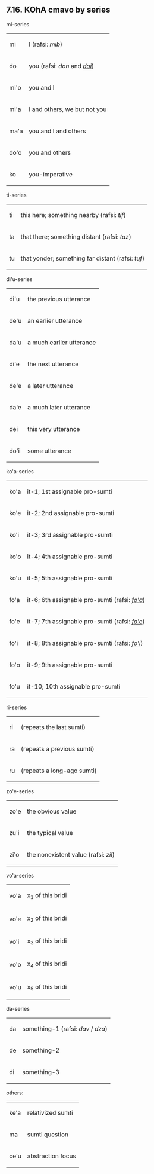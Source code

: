<a id="section-koha-summary"></a>7.16. <a id="c7s16"></a>KOhA cmavo by series
-----------------------------------------------------------------------------

mi-series

<table class="cmavo-list"><colgroup></colgroup><tbody><tr class="cmavo-entry"><td class="cmavo"><p class="cmavo">mi</p></td><td class="description"><p class="description">I (rafsi: <span xml:lang="jbo" class="foreignphrase" lang="jbo"><em xml:lang="jbo" class="foreignphrase" lang="jbo">mib</em></span>)</p></td></tr><tr class="cmavo-entry"><td class="cmavo"><p class="cmavo">do</p></td><td class="description"><p class="description">you (rafsi: <span xml:lang="jbo" class="foreignphrase" lang="jbo"><em xml:lang="jbo" class="foreignphrase" lang="jbo">don</em></span> and <span xml:lang="jbo" class="foreignphrase" lang="jbo"><em xml:lang="jbo" class="foreignphrase" lang="jbo"><a id="id-1.8.18.3.3.2.1.2.1" class="indexterm"></a><a class="glossterm" href="go01.html#valsi-doi"><em class="glossterm">doi</em></a></em></span>)</p></td></tr><tr class="cmavo-entry"><td class="cmavo"><p class="cmavo">mi'o</p></td><td class="description"><p class="description">you and I</p></td></tr><tr class="cmavo-entry"><td class="cmavo"><p class="cmavo">mi'a</p></td><td class="description"><p class="description">I and others, we but not you</p></td></tr><tr class="cmavo-entry"><td class="cmavo"><p class="cmavo">ma'a</p></td><td class="description"><p class="description">you and I and others</p></td></tr><tr class="cmavo-entry"><td class="cmavo"><p class="cmavo">do'o</p></td><td class="description"><p class="description">you and others</p></td></tr><tr class="cmavo-entry"><td class="cmavo"><p class="cmavo">ko</p></td><td class="description"><p class="description">you-imperative</p></td></tr></tbody></table>

ti-series

<table class="cmavo-list"><colgroup></colgroup><tbody><tr class="cmavo-entry"><td class="cmavo"><p class="cmavo">ti</p></td><td class="description"><p class="description">this here; something nearby (rafsi: <span xml:lang="jbo" class="foreignphrase" lang="jbo"><em xml:lang="jbo" class="foreignphrase" lang="jbo">tif</em></span>)</p></td></tr><tr class="cmavo-entry"><td class="cmavo"><p class="cmavo">ta</p></td><td class="description"><p class="description">that there; something distant (rafsi: <span xml:lang="jbo" class="foreignphrase" lang="jbo"><em xml:lang="jbo" class="foreignphrase" lang="jbo">taz</em></span>)</p></td></tr><tr class="cmavo-entry"><td class="cmavo"><p class="cmavo">tu</p></td><td class="description"><p class="description">that yonder; something far distant (rafsi: <span xml:lang="jbo" class="foreignphrase" lang="jbo"><em xml:lang="jbo" class="foreignphrase" lang="jbo">tuf</em></span>)</p></td></tr></tbody></table>

di'u-series

<table class="cmavo-list"><colgroup></colgroup><tbody><tr class="cmavo-entry"><td class="cmavo"><p class="cmavo">di'u</p></td><td class="description"><p class="description">the previous utterance</p></td></tr><tr class="cmavo-entry"><td class="cmavo"><p class="cmavo">de'u</p></td><td class="description"><p class="description">an earlier utterance</p></td></tr><tr class="cmavo-entry"><td class="cmavo"><p class="cmavo">da'u</p></td><td class="description"><p class="description">a much earlier utterance</p></td></tr><tr class="cmavo-entry"><td class="cmavo"><p class="cmavo">di'e</p></td><td class="description"><p class="description">the next utterance</p></td></tr><tr class="cmavo-entry"><td class="cmavo"><p class="cmavo">de'e</p></td><td class="description"><p class="description">a later utterance</p></td></tr><tr class="cmavo-entry"><td class="cmavo"><p class="cmavo">da'e</p></td><td class="description"><p class="description">a much later utterance</p></td></tr><tr class="cmavo-entry"><td class="cmavo"><p class="cmavo">dei</p></td><td class="description"><p class="description">this very utterance</p></td></tr><tr class="cmavo-entry"><td class="cmavo"><p class="cmavo">do'i</p></td><td class="description"><p class="description">some utterance</p></td></tr></tbody></table>

ko'a-series

<table class="cmavo-list"><colgroup></colgroup><tbody><tr class="cmavo-entry"><td class="cmavo"><p class="cmavo">ko'a</p></td><td class="description"><p class="description">it-1; 1st assignable pro-sumti</p></td></tr><tr class="cmavo-entry"><td class="cmavo"><p class="cmavo">ko'e</p></td><td class="description"><p class="description">it-2; 2nd assignable pro-sumti</p></td></tr><tr class="cmavo-entry"><td class="cmavo"><p class="cmavo">ko'i</p></td><td class="description"><p class="description">it-3; 3rd assignable pro-sumti</p></td></tr><tr class="cmavo-entry"><td class="cmavo"><p class="cmavo">ko'o</p></td><td class="description"><p class="description">it-4; 4th assignable pro-sumti</p></td></tr><tr class="cmavo-entry"><td class="cmavo"><p class="cmavo">ko'u</p></td><td class="description"><p class="description">it-5; 5th assignable pro-sumti</p></td></tr><tr class="cmavo-entry"><td class="cmavo"><p class="cmavo">fo'a</p></td><td class="description"><p class="description">it-6; 6th assignable pro-sumti (rafsi: <span xml:lang="jbo" class="foreignphrase" lang="jbo"><em xml:lang="jbo" class="foreignphrase" lang="jbo"><a id="id-1.8.18.9.7.2.1.1.1" class="indexterm"></a><a class="glossterm" href="go01.html#valsi-foha"><em class="glossterm">fo'a</em></a></em></span>)</p></td></tr><tr class="cmavo-entry"><td class="cmavo"><p class="cmavo">fo'e</p></td><td class="description"><p class="description">it-7; 7th assignable pro-sumti (rafsi: <span xml:lang="jbo" class="foreignphrase" lang="jbo"><em xml:lang="jbo" class="foreignphrase" lang="jbo"><a id="id-1.8.18.9.8.2.1.1.1" class="indexterm"></a><a class="glossterm" href="go01.html#valsi-fohe"><em class="glossterm">fo'e</em></a></em></span>)</p></td></tr><tr class="cmavo-entry"><td class="cmavo"><p class="cmavo">fo'i</p></td><td class="description"><p class="description">it-8; 8th assignable pro-sumti (rafsi: <span xml:lang="jbo" class="foreignphrase" lang="jbo"><em xml:lang="jbo" class="foreignphrase" lang="jbo"><a id="id-1.8.18.9.9.2.1.1.1" class="indexterm"></a><a class="glossterm" href="go01.html#valsi-fohi"><em class="glossterm">fo'i</em></a></em></span>)</p></td></tr><tr class="cmavo-entry"><td class="cmavo"><p class="cmavo">fo'o</p></td><td class="description"><p class="description">it-9; 9th assignable pro-sumti</p></td></tr><tr class="cmavo-entry"><td class="cmavo"><p class="cmavo">fo'u</p></td><td class="description"><p class="description">it-10; 10th assignable pro-sumti</p></td></tr></tbody></table>

ri-series

<table class="cmavo-list"><colgroup></colgroup><tbody><tr class="cmavo-entry"><td class="cmavo"><p class="cmavo">ri</p></td><td class="description"><p class="description">(repeats the last sumti)</p></td></tr><tr class="cmavo-entry"><td class="cmavo"><p class="cmavo">ra</p></td><td class="description"><p class="description">(repeats a previous sumti)</p></td></tr><tr class="cmavo-entry"><td class="cmavo"><p class="cmavo">ru</p></td><td class="description"><p class="description">(repeats a long-ago sumti)</p></td></tr></tbody></table>

zo'e-series

<table class="cmavo-list"><colgroup></colgroup><tbody><tr class="cmavo-entry"><td class="cmavo"><p class="cmavo">zo'e</p></td><td class="description"><p class="description">the obvious value</p></td></tr><tr class="cmavo-entry"><td class="cmavo"><p class="cmavo">zu'i</p></td><td class="description"><p class="description">the typical value</p></td></tr><tr class="cmavo-entry"><td class="cmavo"><p class="cmavo">zi'o</p></td><td class="description"><p class="description">the nonexistent value (rafsi: <span xml:lang="jbo" class="foreignphrase" lang="jbo"><em xml:lang="jbo" class="foreignphrase" lang="jbo">zil</em></span>)</p></td></tr></tbody></table>

vo'a-series

<table class="cmavo-list"><colgroup></colgroup><tbody><tr class="cmavo-entry"><td class="cmavo"><p class="cmavo">vo'a</p></td><td class="description"><p class="description">x<sub>1</sub> of this bridi</p></td></tr><tr class="cmavo-entry"><td class="cmavo"><p class="cmavo">vo'e</p></td><td class="description"><p class="description">x<sub>2</sub> of this bridi</p></td></tr><tr class="cmavo-entry"><td class="cmavo"><p class="cmavo">vo'i</p></td><td class="description"><p class="description">x<sub>3</sub> of this bridi</p></td></tr><tr class="cmavo-entry"><td class="cmavo"><p class="cmavo">vo'o</p></td><td class="description"><p class="description">x<sub>4</sub> of this bridi</p></td></tr><tr class="cmavo-entry"><td class="cmavo"><p class="cmavo">vo'u</p></td><td class="description"><p class="description">x<sub>5</sub> of this bridi</p></td></tr></tbody></table>

da-series

<table class="cmavo-list"><colgroup></colgroup><tbody><tr class="cmavo-entry"><td class="cmavo"><p class="cmavo">da</p></td><td class="description"><p class="description">something-1 (rafsi: <span xml:lang="jbo" class="foreignphrase" lang="jbo"><em xml:lang="jbo" class="foreignphrase" lang="jbo">dav</em></span> / <span xml:lang="jbo" class="foreignphrase" lang="jbo"><em xml:lang="jbo" class="foreignphrase" lang="jbo">dza</em></span>)</p></td></tr><tr class="cmavo-entry"><td class="cmavo"><p class="cmavo">de</p></td><td class="description"><p class="description">something-2</p></td></tr><tr class="cmavo-entry"><td class="cmavo"><p class="cmavo">di</p></td><td class="description"><p class="description">something-3</p></td></tr></tbody></table>

others:

<table class="cmavo-list"><colgroup></colgroup><tbody><tr class="cmavo-entry"><td class="cmavo"><p class="cmavo">ke'a</p></td><td class="description"><p class="description">relativized sumti</p></td></tr><tr class="cmavo-entry"><td class="cmavo"><p class="cmavo">ma</p></td><td class="description"><p class="description">sumti question</p></td></tr><tr class="cmavo-entry"><td class="cmavo"><p class="cmavo">ce'u</p></td><td class="description"><p class="description">abstraction focus</p></td></tr></tbody></table>